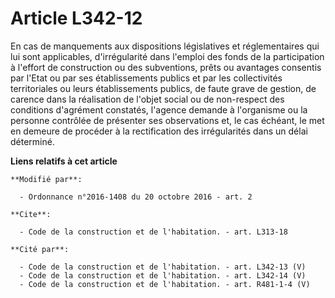 # Article L342-12

En cas de manquements aux dispositions législatives et réglementaires qui lui sont applicables, d'irrégularité dans l'emploi
des fonds de la participation à l'effort de construction ou des subventions, prêts ou avantages consentis par l'Etat ou par
ses établissements publics et par les collectivités territoriales ou leurs établissements publics, de faute grave de gestion,
de carence dans la réalisation de l'objet social ou de non-respect des conditions d'agrément constatés, l'agence demande à
l'organisme ou la personne contrôlée de présenter ses observations et, le cas échéant, le met en demeure de procéder à la
rectification des irrégularités dans un délai déterminé.

**Liens relatifs à cet article**

	**Modifié par**:

	  - Ordonnance n°2016-1408 du 20 octobre 2016 - art. 2

	**Cite**:

	  - Code de la construction et de l'habitation. - art. L313-18

	**Cité par**:

	  - Code de la construction et de l'habitation. - art. L342-13 (V)
	  - Code de la construction et de l'habitation. - art. L342-14 (V)
	  - Code de la construction et de l'habitation. - art. R481-1-4 (V)
